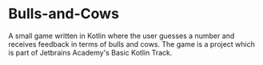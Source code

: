 # Bulls-and-Cows
A small game written in Kotlin where the user guesses a number and receives feedback in terms of bulls and cows. The game is a project which is part of Jetbrains Academy's Basic Kotlin Track.
